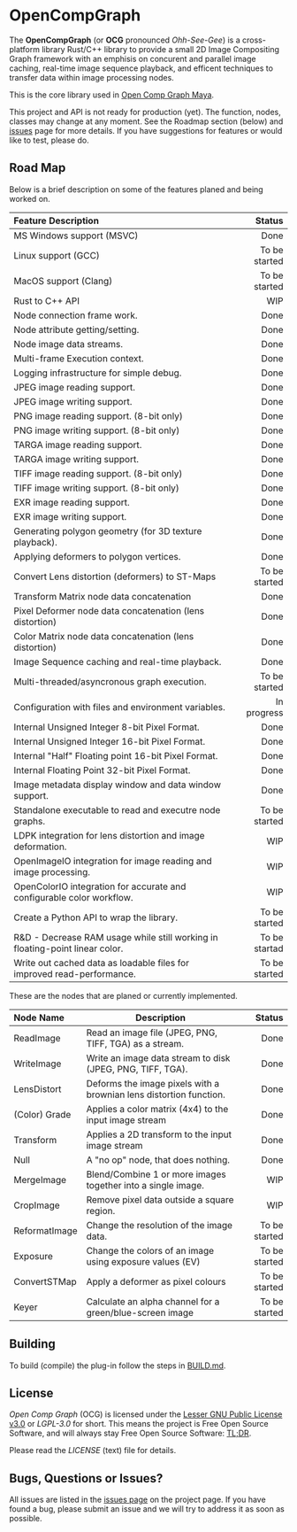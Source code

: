 # OpenCompGraph

The **OpenCompGraph** (or **OCG** pronounced *Ohh-See-Gee*) is a
cross-platform library Rust/C++ library to provide a small 2D Image
Compositing Graph framework with an emphisis on concurent and parallel
image caching, real-time image sequence playback, and efficent
techniques to transfer data within image processing nodes.

This is the core library used in
[Open Comp Graph Maya](https://github.com/david-cattermole/OpenCompGraphMaya/).

This project and API is not ready for production (yet). The function,
nodes, classes may change at any moment. See the Roadmap section
(below) and
[issues](https://github.com/david-cattermole/OpenCompGraphMaya/issues)
page for more details. If you have suggestions for features or would
like to test, please do.

## Road Map

Below is a brief description on some of the features planed and being
worked on.

| Feature Description                                                          |        Status |
|:-----------------------------------------------------------------------------|--------------:|
| MS Windows support (MSVC)                                                    |          Done |
| Linux support (GCC)                                                          | To be started |
| MacOS support (Clang)                                                        | To be started |
| Rust to C++ API                                                              |           WIP |
| Node connection frame work.                                                  |          Done |
| Node attribute getting/setting.                                              |          Done |
| Node image data streams.                                                     |          Done |
| Multi-frame Execution context.                                               |          Done |
| Logging infrastructure for simple debug.                                     |          Done |
| JPEG image reading support.                                                  |          Done |
| JPEG image writing support.                                                  |          Done |
| PNG image reading support. (8-bit only)                                      |          Done |
| PNG image writing support. (8-bit only)                                      |          Done |
| TARGA image reading support.                                                 |          Done |
| TARGA image writing support.                                                 |          Done |
| TIFF image reading support. (8-bit only)                                     |          Done |
| TIFF image writing support. (8-bit only)                                     |          Done |
| EXR image reading support.                                                   |          Done |
| EXR image writing support.                                                   |          Done |
| Generating polygon geometry (for 3D texture playback).                       |          Done |
| Applying deformers to polygon vertices.                                      |          Done |
| Convert Lens distortion (deformers) to ST-Maps                               | To be started |
| Transform Matrix node data concatenation                                     |          Done |
| Pixel Deformer node data concatenation (lens distortion)                     |          Done |
| Color Matrix node data concatenation (lens distortion)                       |          Done |
| Image Sequence caching and real-time playback.                               |          Done |
| Multi-threaded/asyncronous graph execution.                                  | To be started |
| Configuration with files and environment variables.                          |   In progress |
| Internal Unsigned Integer 8-bit Pixel Format.                                |          Done |
| Internal Unsigned Integer 16-bit Pixel Format.                               |          Done |
| Internal "Half" Floating point 16-bit Pixel Format.                          |          Done |
| Internal Floating Point 32-bit Pixel Format.                                 |          Done |
| Image metadata display window and data window support.                       |          Done |
| Standalone executable to read and executre node graphs.                      | To be started |
| LDPK integration for lens distortion and image deformation.                  |           WIP |
| OpenImageIO integration for image reading and image processing.              |           WIP |
| OpenColorIO integration for accurate and configurable color workflow.        |           WIP |
| Create a Python API to wrap the library.                                     | To be started |
| R&D - Decrease RAM usage while still working in floating-point linear color. | To be startad |
| Write out cached data as loadable files for improved read-performance.       | To be started |

These are the nodes that are planed or currently implemented.

| Node Name     | Description                                                        |        Status |
|:--------------|--------------------------------------------------------------------|--------------:|
| ReadImage     | Read an image file (JPEG, PNG, TIFF, TGA) as a stream.             |          Done |
| WriteImage    | Write an image data stream to disk (JPEG, PNG, TIFF, TGA).         |          Done |
| LensDistort   | Deforms the image pixels with a brownian lens distortion function. |          Done |
| (Color) Grade | Applies a color matrix (4x4) to the input image stream             |          Done |
| Transform     | Applies a 2D transform to the input image stream                   |          Done |
| Null          | A "no op" node, that does nothing.                                 |          Done |
| MergeImage    | Blend/Combine 1 or more images together into a single image.       |           WIP |
| CropImage     | Remove pixel data outside a square region.                         |           WIP |
| ReformatImage | Change the resolution of the image data.                           | To be started |
| Exposure      | Change the colors of an image using exposure values (EV)           | To be started |
| ConvertSTMap  | Apply a deformer as pixel colours                                  | To be started |
| Keyer         | Calculate an alpha channel for a green/blue-screen image           | To be started |

## Building

To build (compile) the plug-in follow the steps in
[BUILD.md](https://github.com/david-cattermole/OpenCompGraph/blob/master/BUILD.md).

## License

*Open Comp Graph* (OCG) is licensed under the
[Lesser GNU Public License v3.0](https://github.com/david-cattermole/OpenCompGraph/blob/master/LICENSE)
or *LGPL-3.0* for short.
This means the project is Free Open Source Software, and will always
stay Free Open Source Software:
[TL;DR](https://www.tldrlegal.com/l/lgpl-3.0).

Please read the *LICENSE* (text) file for details.

## Bugs, Questions or Issues?

All issues are listed in the
[issues page](https://github.com/david-cattermole/OpenCompGraph/issues)
on the project page. If you have found a bug, please submit an issue and we will
try to address it as soon as possible.
